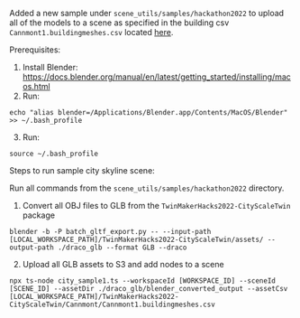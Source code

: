 Added a new sample under `scene_utils/samples/hackathon2022` to upload all of the models to a scene as specified in the building csv `Cannmont1.buildingmeshes.csv` located [here](https://code.amazon.com/packages/TwinMakerHacks2022-CityScaleTwin/blobs/mainline/--/Cannmont/Cannmont1.buildingmeshes.csv).

Prerequisites:

1. Install Blender: https://docs.blender.org/manual/en/latest/getting_started/installing/macos.html
2. Run:

```
echo "alias blender=/Applications/Blender.app/Contents/MacOS/Blender" >> ~/.bash_profile
```

3. Run:

```
source ~/.bash_profile
```

Steps to run sample city skyline scene:

Run all commands from the `scene_utils/samples/hackathon2022` directory.

1. Convert all OBJ files to GLB from the `TwinMakerHacks2022-CityScaleTwin` package

```
blender -b -P batch_gltf_export.py -- --input-path [LOCAL_WORKSPACE_PATH]/TwinMakerHacks2022-CityScaleTwin/assets/ --output-path ./draco_glb --format GLB --draco
```

2. Upload all GLB assets to S3 and add nodes to a scene

```
npx ts-node city_sample1.ts --workspaceId [WORKSPACE_ID] --sceneId [SCENE_ID] --assetDir ./draco_glb/blender_converted_output --assetCsv [LOCAL_WORKSPACE_PATH]/TwinMakerHacks2022-CityScaleTwin/Cannmont/Cannmont1.buildingmeshes.csv
```
